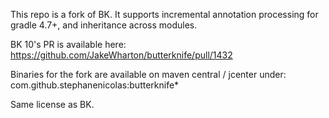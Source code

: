This repo is a fork of BK. It supports incremental annotation processing for gradle 4.7+, and inheritance across modules.

BK 10's PR is available here:
https://github.com/JakeWharton/butterknife/pull/1432

Binaries for the fork are available on maven central / jcenter under:
com.github.stephanenicolas:butterknife*

Same license as BK.
